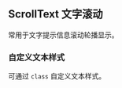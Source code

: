 <div class="demo-header">
<p class="overviewicon">
  <span class="wapi-business-scrolltext"/>
</p>

## ScrollText 文字滚动

<nova-uxlink widget-name="ScrollText"></nova-uxlink>

常用于文字提示信息滚动轮播显示。
</div>

### 自定义文本样式

可通过 `class` 自定义文本样式。

<nova-demo-view link="scroll-text/custom-text-style"></nova-demo-view>

<br>
